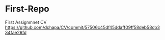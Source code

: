 # First-Repo

First Assignmnet CV
https://github.com/dchapa/CV/commit/57506c45df45ddaff09ff58deb58cb334fae29fd
